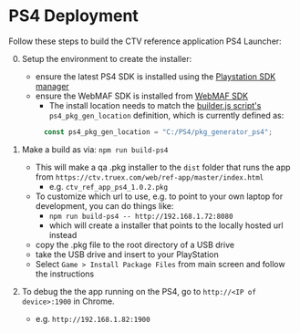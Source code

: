 # PS4 Deployment

Follow these steps to build the CTV reference application PS4 Launcher:

0. Setup the environment to create the installer:
    - ensure the latest PS4 SDK is installed using the [Playstation SDK manager](https://ps4.siedev.net/sdk-manager/download/)
    - ensure the WebMAF SDK is installed from [WebMAF SDK](https://video.scedev.net/projects/webmaf)
        - The install location needs to match the [builder.js script's](./builder.js) `ps4_pkg_gen_location` definition, which
          is currently defined as:
        ```javascript
          const ps4_pkg_gen_location = "C:/PS4/pkg_generator_ps4";    
        ```
1. Make a build as via: `npm run build-ps4`
    - This will make a qa .pkg installer to the `dist` folder that runs the app from `https://ctv.truex.com/web/ref-app/master/index.html`
        - e.g. `ctv_ref_app_ps4_1.0.2.pkg`
    - To customize which url to use, e.g. to point to your own laptop for development, you can do things like:
        - `npm run build-ps4 -- http://192.168.1.72:8080`
        - which will create a installer that points to the locally hosted url instead
    - copy the .pkg file to the root directory of a USB drive
    - take the USB drive and insert to your PlayStation
    - Select `Game > Install Package Files` from main screen and follow the instructions
    
2. To debug the the app running on the PS4, go to `http://<IP of device>:1900` in Chrome.
    - e.g. `http://192.168.1.82:1900`
